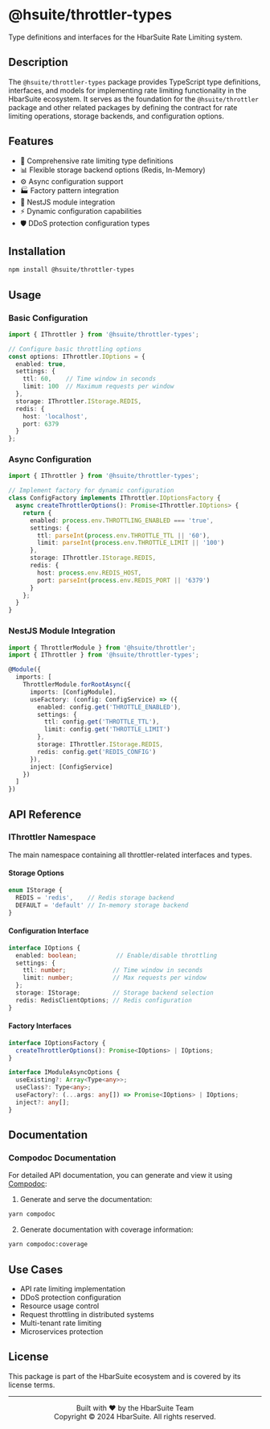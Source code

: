 # @hsuite/throttler-types

Type definitions and interfaces for the HbarSuite Rate Limiting system.

## Description

The `@hsuite/throttler-types` package provides TypeScript type definitions, interfaces, and models for implementing rate limiting functionality in the HbarSuite ecosystem. It serves as the foundation for the `@hsuite/throttler` package and other related packages by defining the contract for rate limiting operations, storage backends, and configuration options.

## Features

- 🔄 Comprehensive rate limiting type definitions
- 📊 Flexible storage backend options (Redis, In-Memory)
- ⚙️ Async configuration support
- 🏭 Factory pattern integration
- 🔌 NestJS module integration
- ⚡ Dynamic configuration capabilities
- 🛡️ DDoS protection configuration types

## Installation

```bash
npm install @hsuite/throttler-types
```

## Usage

### Basic Configuration

```typescript
import { IThrottler } from '@hsuite/throttler-types';

// Configure basic throttling options
const options: IThrottler.IOptions = {
  enabled: true,
  settings: {
    ttl: 60,    // Time window in seconds
    limit: 100  // Maximum requests per window
  },
  storage: IThrottler.IStorage.REDIS,
  redis: {
    host: 'localhost',
    port: 6379
  }
};
```

### Async Configuration

```typescript
import { IThrottler } from '@hsuite/throttler-types';

// Implement factory for dynamic configuration
class ConfigFactory implements IThrottler.IOptionsFactory {
  async createThrottlerOptions(): Promise<IThrottler.IOptions> {
    return {
      enabled: process.env.THROTTLING_ENABLED === 'true',
      settings: {
        ttl: parseInt(process.env.THROTTLE_TTL || '60'),
        limit: parseInt(process.env.THROTTLE_LIMIT || '100')
      },
      storage: IThrottler.IStorage.REDIS,
      redis: {
        host: process.env.REDIS_HOST,
        port: parseInt(process.env.REDIS_PORT || '6379')
      }
    };
  }
}
```

### NestJS Module Integration

```typescript
import { ThrottlerModule } from '@hsuite/throttler';
import { IThrottler } from '@hsuite/throttler-types';

@Module({
  imports: [
    ThrottlerModule.forRootAsync({
      imports: [ConfigModule],
      useFactory: (config: ConfigService) => ({
        enabled: config.get('THROTTLE_ENABLED'),
        settings: {
          ttl: config.get('THROTTLE_TTL'),
          limit: config.get('THROTTLE_LIMIT')
        },
        storage: IThrottler.IStorage.REDIS,
        redis: config.get('REDIS_CONFIG')
      }),
      inject: [ConfigService]
    })
  ]
})
```

## API Reference

### IThrottler Namespace

The main namespace containing all throttler-related interfaces and types.

#### Storage Options

```typescript
enum IStorage {
  REDIS = 'redis',    // Redis storage backend
  DEFAULT = 'default' // In-memory storage backend
}
```

#### Configuration Interface

```typescript
interface IOptions {
  enabled: boolean;           // Enable/disable throttling
  settings: {
    ttl: number;             // Time window in seconds
    limit: number;           // Max requests per window
  };
  storage: IStorage;         // Storage backend selection
  redis: RedisClientOptions; // Redis configuration
}
```

#### Factory Interfaces

```typescript
interface IOptionsFactory {
  createThrottlerOptions(): Promise<IOptions> | IOptions;
}

interface IModuleAsyncOptions {
  useExisting?: Array<Type<any>>;
  useClass?: Type<any>;
  useFactory?: (...args: any[]) => Promise<IOptions> | IOptions;
  inject?: any[];
}
```

## Documentation

### Compodoc Documentation

For detailed API documentation, you can generate and view it using [Compodoc](https://compodoc.app/):

1. Generate and serve the documentation:
```bash
yarn compodoc
```

2. Generate documentation with coverage information:
```bash
yarn compodoc:coverage
```

## Use Cases

- API rate limiting implementation
- DDoS protection configuration
- Resource usage control
- Request throttling in distributed systems
- Multi-tenant rate limiting
- Microservices protection

## License

This package is part of the HbarSuite ecosystem and is covered by its license terms.

---

<p align="center">
  Built with ❤️ by the HbarSuite Team<br>
  Copyright © 2024 HbarSuite. All rights reserved.
</p>